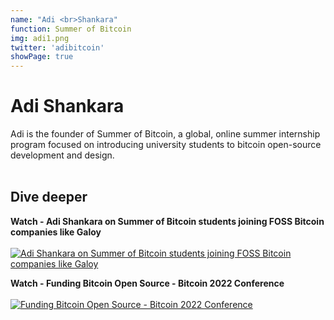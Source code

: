 ```yaml
---
name: "Adi <br>Shankara"
function: Summer of Bitcoin
img: adi1.png
twitter: 'adibitcoin'
showPage: true
---
```


# Adi Shankara
 
Adi is the founder of Summer of Bitcoin, a global, online summer internship program focused on introducing university students to bitcoin open-source development and design. 
<br><br>

## Dive deeper


<div class="grid grid-cols-2 gap-5">
<div class="p-3 my-2">

**Watch - Adi Shankara on Summer of Bitcoin students joining FOSS Bitcoin companies like Galoy**  <br><br>
[![Adi Shankara on Summer of Bitcoin students joining FOSS Bitcoin companies like Galoy](/2022/content/adi_galoy1.png)](https://www.youtube.com/watch?v=nz4YJiZoqg0/)
</div>

<div class="p-3 my-2">

**Watch - Funding Bitcoin Open Source - Bitcoin 2022 Conference**  <br><br>
[![Funding Bitcoin Open Source - Bitcoin 2022 Conference](/2022/content/adi_foss.png)](https://www.youtube.com/watch?v=ng3dRbm2PHs/)
</div>

</div>

<br>




